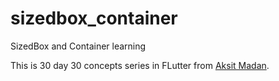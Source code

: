 # sizedbox_container

SizedBox and Container learning

This is 30 day 30 concepts series in FLutter from [Aksit Madan](https://youtube.com/playlist?list=PL9n0l8rSshSmiu8ddKebcKCltDfppDkEd).
